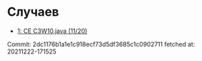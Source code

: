 # Случаев
- [1: CE C3W10.java (11/20)](1.md)

Commit: 2dc1176b1a1e1c918ecf73d5df3685c1c0902711
 fetched at: 20211222-171525
